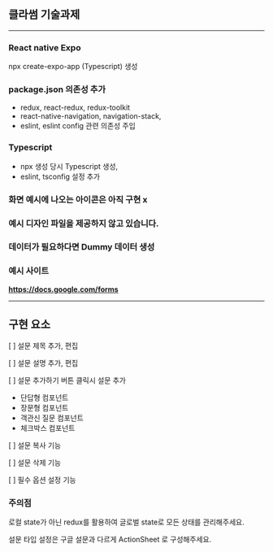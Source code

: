 ## 클라썸 기술과제

---

### React native Expo

npx create-expo-app (Typescript) 생성

### package.json 의존성 추가

- redux, react-redux, redux-toolkit
- react-native-navigation, navigation-stack,
- eslint, eslint config 관련 의존성 주입

### Typescript

- npx 생성 당시 Typescript 생성,
- eslint, tsconfig 설정 추가

### 화면 예시에 나오는 아이콘은 아직 구현 x


### 예시 디자인 파일을 제공하지 않고 있습니다.


### 데이터가 필요하다면 Dummy 데이터 생성


### 예시 사이트
**https://docs.google.com/forms**

----

## 구현 요소

[ ] 설문 제목 추가, 편집

[ ] 설문 설명 추가, 편집

[ ] 설문 추가하기 버튼 클릭시 설문 추가
- 단답형 컴포넌트
- 장문형 컴포넌트
- 객관신 질문 컴포넌트
- 체크박스 컴포넌트

[ ] 설문 복사 기능

[ ] 설문 삭제 기능

[ ] 필수 옵션 설정 기능

### 주의점

로컬 state가 아닌 redux를 활용하여 글로벌 state로 모든 상태를 관리해주세요.

설문 타입 설정은 구글 설문과 다르게 ActionSheet 로 구성해주세요.





